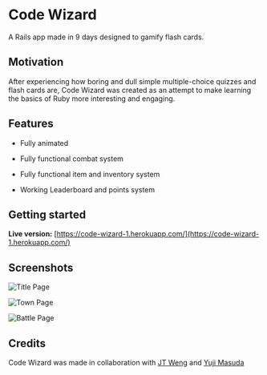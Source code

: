 # Code Wizard

A Rails app made in 9 days designed to gamify flash cards.

## Motivation
After experiencing how boring and dull simple multiple-choice quizzes and flash cards are, Code Wizard was created as an attempt to make learning the basics of Ruby more interesting and engaging.

## Features
- Fully animated

- Fully functional combat system

- Fully functional item and inventory system

- Working Leaderboard and points system

## Getting started
**Live version:** [https://code-wizard-1.herokuapp.com/](https://code-wizard-1.herokuapp.com/)

## Screenshots
![Title Page](https://i.imgur.com/io4fWij.jpg)

![Town Page](https://i.imgur.com/LJs1QrE.jpg)

![Battle Page](https://i.imgur.com/ihVg6Jb.png)

## Credits
Code Wizard was made in collaboration with [JT Weng](https://github.com/wengair/) and [Yuji Masuda](https://github.com/yujimsd)
